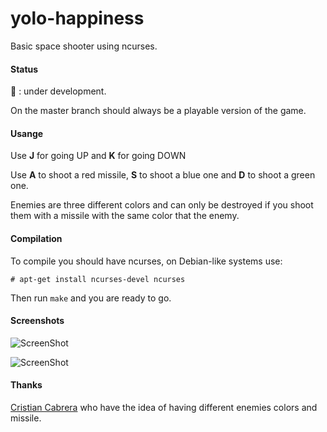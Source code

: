 yolo-happiness
==============

Basic space shooter using ncurses.

#### Status
:large_orange_diamond: : under development.

On the master branch should always be a playable version of the game.


#### Usange
Use **J** for going UP and **K** for going DOWN

Use **A** to shoot a red missile, **S** to shoot a blue one and **D** to shoot a green one.

Enemies are three different colors and can only be destroyed if you shoot them with a missile with the same color that the enemy.

#### Compilation
To compile you should have ncurses, on Debian-like systems use:

`# apt-get install ncurses-devel ncurses`

Then run `make` and you are ready to go.


#### Screenshots
![ScreenShot](/screenshot.png)

![ScreenShot](/screenshot-2.png)

#### Thanks
[Cristian Cabrera](https://github.com/surrealcristian/) who have the idea of having different enemies colors and missile.
